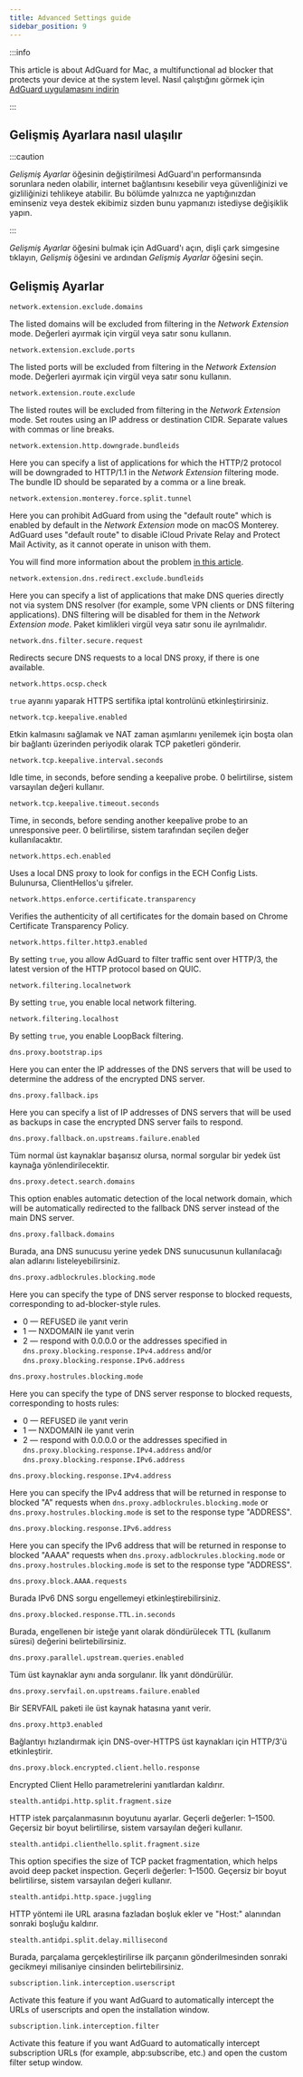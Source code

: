 ```yaml
---
title: Advanced Settings guide
sidebar_position: 9
---
```


:::info

This article is about AdGuard for Mac, a multifunctional ad blocker that protects your device at the system level. Nasıl çalıştığını görmek için [AdGuard uygulamasını indirin](https://agrd.io/download-kb-adblock)

:::

## Gelişmiş Ayarlara nasıl ulaşılır

:::caution

*Gelişmiş Ayarlar* öğesinin değiştirilmesi AdGuard'ın performansında sorunlara neden olabilir, internet bağlantısını kesebilir veya güvenliğinizi ve gizliliğinizi tehlikeye atabilir. Bu bölümde yalnızca ne yaptığınızdan eminseniz veya destek ekibimiz sizden bunu yapmanızı istediyse değişiklik yapın.

:::

*Gelişmiş Ayarlar* öğesini bulmak için AdGuard'ı açın, dişli çark simgesine tıklayın, *Gelişmiş* öğesini ve ardından *Gelişmiş Ayarlar* öğesini seçin.

## Gelişmiş Ayarlar

`network.extension.exclude.domains`

The listed domains will be excluded from filtering in the *Network Extension* mode. Değerleri ayırmak için virgül veya satır sonu kullanın.

`network.extension.exclude.ports`

The listed ports will be excluded from filtering in the *Network Extension* mode. Değerleri ayırmak için virgül veya satır sonu kullanın.

`network.extension.route.exclude`

The listed routes will be excluded from filtering in the *Network Extension* mode. Set routes using an IP address or destination CIDR. Separate values with commas or line breaks.

`network.extension.http.downgrade.bundleids`

Here you can specify a list of applications for which the HTTP/2 protocol will be downgraded to HTTP/1.1 in the *Network Extension* filtering mode. The bundle ID should be separated by a comma or a line break.

`network.extension.monterey.force.split.tunnel`

Here you can prohibit AdGuard from using the "default route" which is enabled by default in the *Network Extension* mode on macOS Monterey. AdGuard uses "default route" to disable iCloud Private Relay and Protect Mail Activity, as it cannot operate in unison with them.

You will find more information about the problem [in this article](../icloud-private-relay).

`network.extension.dns.redirect.exclude.bundleids`

Here you can specify a list of applications that make DNS queries directly not via system DNS resolver (for example, some VPN clients or DNS filtering applications). DNS filtering will be disabled for them in the *Network Extension mode*. Paket kimlikleri virgül veya satır sonu ile ayrılmalıdır.

`network.dns.filter.secure.request`

Redirects secure DNS requests to a local DNS proxy, if there is one available.

`network.https.ocsp.check`

`true` ayarını yaparak HTTPS sertifika iptal kontrolünü etkinleştirirsiniz.

`network.tcp.keepalive.enabled`

Etkin kalmasını sağlamak ve NAT zaman aşımlarını yenilemek için boşta olan bir bağlantı üzerinden periyodik olarak TCP paketleri gönderir.

`network.tcp.keepalive.interval.seconds`

Idle time, in seconds, before sending a keepalive probe. 0 belirtilirse, sistem varsayılan değeri kullanır.

`network.tcp.keepalive.timeout.seconds`

Time, in seconds, before sending another keepalive probe to an unresponsive peer. 0 belirtilirse, sistem tarafından seçilen değer kullanılacaktır.

`network.https.ech.enabled`

Uses a local DNS proxy to look for configs in the ECH Config Lists. Bulunursa, ClientHellos'u şifreler.

`network.https.enforce.certificate.transparency`

Verifies the authenticity of all certificates for the domain based on Chrome Certificate Transparency Policy.

`network.https.filter.http3.enabled`

By setting `true`, you allow AdGuard to filter traffic sent over HTTP/3, the latest version of the HTTP protocol based on QUIC.

`network.filtering.localnetwork`

By setting `true`, you enable local network filtering.

`network.filtering.localhost`

By setting `true`, you enable LoopBack filtering.

`dns.proxy.bootstrap.ips`

Here you can enter the IP addresses of the DNS servers that will be used to determine the address of the encrypted DNS server.

`dns.proxy.fallback.ips`

Here you can specify a list of IP addresses of DNS servers that will be used as backups in case the encrypted DNS server fails to respond.

`dns.proxy.fallback.on.upstreams.failure.enabled`

Tüm normal üst kaynaklar başarısız olursa, normal sorgular bir yedek üst kaynağa yönlendirilecektir.

`dns.proxy.detect.search.domains`

This option enables automatic detection of the local network domain, which will be automatically redirected to the fallback DNS server instead of the main DNS server.

`dns.proxy.fallback.domains`

Burada, ana DNS sunucusu yerine yedek DNS sunucusunun kullanılacağı alan adlarını listeleyebilirsiniz.

`dns.proxy.adblockrules.blocking.mode`

Here you can specify the type of DNS server response to blocked requests, corresponding to ad-blocker-style rules.

- 0 — REFUSED ile yanıt verin
- 1 — NXDOMAIN ile yanıt verin
- 2 — respond with 0.0.0.0 or the addresses specified in `dns.proxy.blocking.response.IPv4.address` and/or `dns.proxy.blocking.response.IPv6.address`

`dns.proxy.hostrules.blocking.mode`

Here you can specify the type of DNS server response to blocked requests, corresponding to hosts rules:

- 0 — REFUSED ile yanıt verin
- 1 — NXDOMAIN ile yanıt verin
- 2 — respond with 0.0.0.0 or the addresses specified in `dns.proxy.blocking.response.IPv4.address` and/or `dns.proxy.blocking.response.IPv6.address`

`dns.proxy.blocking.response.IPv4.address`

Here you can specify the IPv4 address that will be returned in response to blocked "A" requests when `dns.proxy.adblockrules.blocking.mode` or `dns.proxy.hostrules.blocking.mode` is set to the response type "ADDRESS".

`dns.proxy.blocking.response.IPv6.address`

Here you can specify the IPv6 address that will be returned in response to blocked "AAAA" requests when `dns.proxy.adblockrules.blocking.mode` or `dns.proxy.hostrules.blocking.mode` is set to the response type "ADDRESS".

`dns.proxy.block.AAAA.requests`

Burada IPv6 DNS sorgu engellemeyi etkinleştirebilirsiniz.

`dns.proxy.blocked.response.TTL.in.seconds`

Burada, engellenen bir isteğe yanıt olarak döndürülecek TTL (kullanım süresi) değerini belirtebilirsiniz.

`dns.proxy.parallel.upstream.queries.enabled`

Tüm üst kaynaklar aynı anda sorgulanır. İlk yanıt döndürülür.

`dns.proxy.servfail.on.upstreams.failure.enabled`

Bir SERVFAIL paketi ile üst kaynak hatasına yanıt verir.

`dns.proxy.http3.enabled`

Bağlantıyı hızlandırmak için DNS-over-HTTPS üst kaynakları için HTTP/3'ü etkinleştirir.

`dns.proxy.block.encrypted.client.hello.response`

Encrypted Client Hello parametrelerini yanıtlardan kaldırır.

`stealth.antidpi.http.split.fragment.size`

HTTP istek parçalanmasının boyutunu ayarlar. Geçerli değerler: 1–1500. Geçersiz bir boyut belirtilirse, sistem varsayılan değeri kullanır.

`stealth.antidpi.clienthello.split.fragment.size`

This option specifies the size of TCP packet fragmentation, which helps avoid deep packet inspection. Geçerli değerler: 1–1500. Geçersiz bir boyut belirtilirse, sistem varsayılan değeri kullanır.

`stealth.antidpi.http.space.juggling`

HTTP yöntemi ile URL arasına fazladan boşluk ekler ve "Host:" alanından sonraki boşluğu kaldırır.

`stealth.antidpi.split.delay.millisecond`

Burada, parçalama gerçekleştirilirse ilk parçanın gönderilmesinden sonraki gecikmeyi milisaniye cinsinden belirtebilirsiniz.

`subscription.link.interception.userscript`

Activate this feature if you want AdGuard to automatically intercept the URLs of userscripts and open the installation window.

`subscription.link.interception.filter`

Activate this feature if you want AdGuard to automatically intercept subscription URLs (for example, abp:subscribe, etc.) and open the custom filter setup window.
